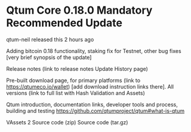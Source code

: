 # Qtum Core 0.18.0 Mandatory Recommended Update
  qtum-neil released this 2 hours ago

Adding bitcoin 0.18 functionality, staking fix for Testnet, other bug fixes [very brief synopsis of the update]

Release notes (link to release notes Update History page)

Pre-built download page, for primary platforms (link to https://qtumeco.io/wallet) [add download instruction links there]. All versions (link to full list with Hash Validation and Assets)

Qtum introduction, documentation links, developer tools and process, building and testing https://github.com/qtumproject/qtum#what-is-qtum

VAssets  2
  Source code (zip)
  Source code (tar.gz)


